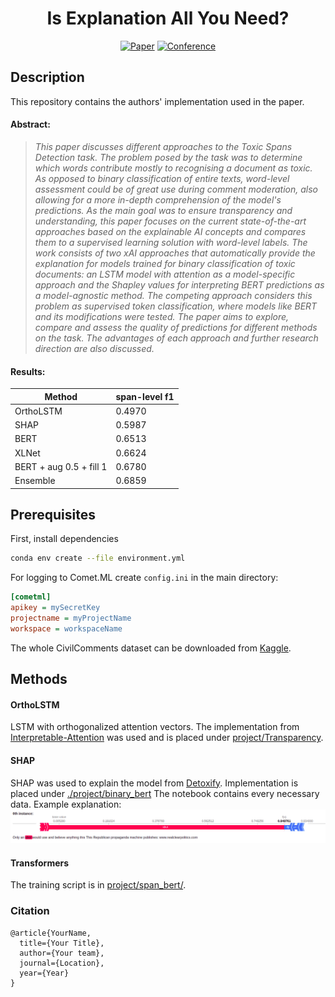 <div align="center">    
 
# Is Explanation All You Need?     

[![Paper](http://img.shields.io/badge/paper-arxiv.1001.2234-B31B1B.svg)](https://www.nature.com/articles/nature14539)
[![Conference](http://img.shields.io/badge/AnyConference-year-4b44ce.svg)](https://papers.nips.cc/book/advances-in-neural-information-processing-systems-31-2018)  
<!--
ARXIV   
[![Paper](http://img.shields.io/badge/arxiv-math.co:1480.1111-B31B1B.svg)](https://www.nature.com/articles/nature14539)
-->


<!-- 

Conference   
-->   
</div>
 
## Description   
This repository contains the authors' implementation used in the paper.

#### Abstract:

> *This paper discusses different approaches to the Toxic Spans Detection task. The problem posed by the task was to determine which words contribute mostly to recognising a document as toxic. As opposed to binary classification of entire texts, word-level assessment could be of great use during comment moderation, also allowing for a more in-depth comprehension of the model's predictions. As the main goal was to ensure transparency and understanding, this paper focuses on the current state-of-the-art approaches based on the explainable AI concepts and compares them to a supervised learning solution with word-level labels. The work consists of two xAI approaches that automatically provide the explanation for models trained for binary classification of toxic documents: an LSTM model with attention as a model-specific approach and the Shapley values for interpreting BERT predictions as a model-agnostic method. The competing approach considers this problem as supervised token classification, where models like BERT and its modifications were tested. The paper aims to explore, compare and assess the quality of predictions for different methods on the task. The advantages of each approach and further research direction are also discussed.*

#### Results:

Method | span-level f1
------------ | -------------
OrthoLSTM  | 0.4970
SHAP |  0.5987
BERT | 0.6513
XLNet  | 0.6624
BERT + aug 0.5 + fill 1 | 0.6780
Ensemble |  0.6859

## Prerequisites
First, install dependencies   
```bash
conda env create --file environment.yml
 ```   

For logging to Comet.ML create `config.ini` in the main directory:
```ini
[cometml]
apikey = mySecretKey
projectname = myProjectName
workspace = workspaceName
```

The whole CivilComments dataset can be downloaded from [Kaggle](https://www.kaggle.com/c/jigsaw-unintended-bias-in-toxicity-classification/data).

## Methods
#### OrthoLSTM
LSTM with orthogonalized attention vectors. The implementation from [Interpretable-Attention](https://github.com/akashkm99/Interpretable-Attention) was used and is placed under [project/Transparency](./project/Transparency).

#### SHAP
SHAP was used to explain the model from [Detoxify](https://github.com/unitaryai/detoxify). Implementation is placed under [./project/binary_bert](./project/binary_bert)
The notebook contains every necessary data. Example explanation:
![IMG](./img/shap.png)

#### Transformers
The training script is in [project/span_bert/](./project/span_bert).


### Citation   
```
@article{YourName,
  title={Your Title},
  author={Your team},
  journal={Location},
  year={Year}
}
```   

